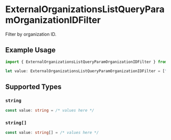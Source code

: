 # ExternalOrganizationsListQueryParamOrganizationIDFilter

Filter by organization ID.

## Example Usage

```typescript
import { ExternalOrganizationsListQueryParamOrganizationIDFilter } from "@polar-sh/sdk/models/operations";

let value: ExternalOrganizationsListQueryParamOrganizationIDFilter = ["<value>"];
```

## Supported Types

### `string`

```typescript
const value: string = /* values here */
```

### `string[]`

```typescript
const value: string[] = /* values here */
```

